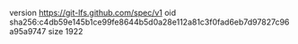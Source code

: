 version https://git-lfs.github.com/spec/v1
oid sha256:c4db59e145b1ce99fe8644b5d0a28e112a81c3f0fad6eb7d97827c96a95a9747
size 1922
